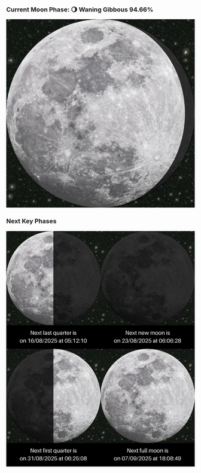 ### Current Moon Phase: 🌖 Waning Gibbous 94.66%
![Moon Phase](moonphase.png)
### Next Key Phases
![Gallery](gallery.png)